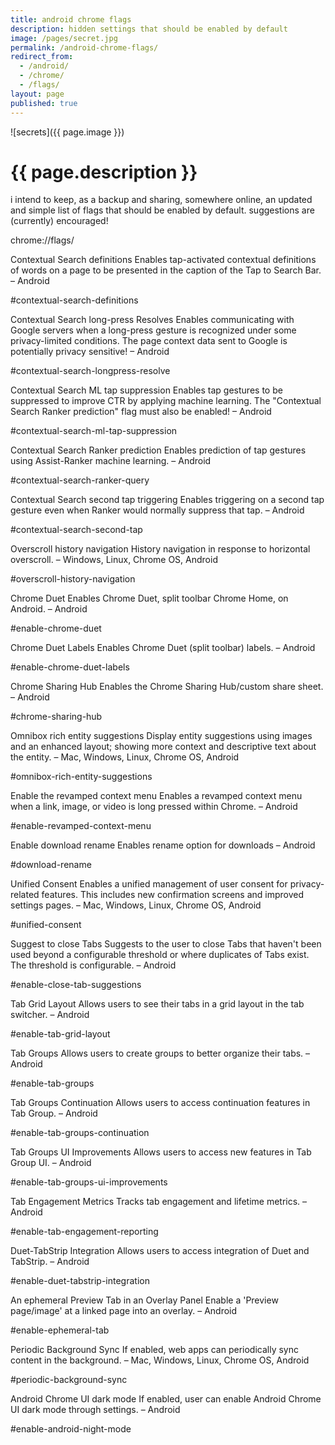 ```yaml
---
title: android chrome flags
description: hidden settings that should be enabled by default
image: /pages/secret.jpg
permalink: /android-chrome-flags/
redirect_from:
  - /android/
  - /chrome/
  - /flags/
layout: page
published: true
---
```


![secrets]({{ page.image }})

# {{ page.description }}

i intend to keep, as a backup and sharing, somewhere online, an updated and simple list of flags that should be enabled by default. suggestions are (currently) encouraged!

   chrome://flags/

Contextual Search definitions
Enables tap-activated contextual definitions of words on a page to be presented in the caption of the Tap to Search Bar. – Android

#contextual-search-definitions

Contextual Search long-press Resolves
Enables communicating with Google servers when a long-press gesture is recognized under some privacy-limited conditions. The page context data sent to Google is potentially privacy sensitive! – Android

#contextual-search-longpress-resolve

Contextual Search ML tap suppression
Enables tap gestures to be suppressed to improve CTR by applying machine learning. The "Contextual Search Ranker prediction" flag must also be enabled! – Android

#contextual-search-ml-tap-suppression

Contextual Search Ranker prediction
Enables prediction of tap gestures using Assist-Ranker machine learning. – Android

#contextual-search-ranker-query

Contextual Search second tap triggering
Enables triggering on a second tap gesture even when Ranker would normally suppress that tap. – Android

#contextual-search-second-tap

Overscroll history navigation
History navigation in response to horizontal overscroll. – Windows, Linux, Chrome OS, Android

#overscroll-history-navigation

Chrome Duet
Enables Chrome Duet, split toolbar Chrome Home, on Android. – Android

#enable-chrome-duet

Chrome Duet Labels
Enables Chrome Duet (split toolbar) labels. – Android

#enable-chrome-duet-labels

Chrome Sharing Hub
Enables the Chrome Sharing Hub/custom share sheet. – Android

#chrome-sharing-hub

Omnibox rich entity suggestions
Display entity suggestions using images and an enhanced layout; showing more context and descriptive text about the entity. – Mac, Windows, Linux, Chrome OS, Android

#omnibox-rich-entity-suggestions

Enable the revamped context menu
Enables a revamped context menu when a link, image, or video is long pressed within Chrome. – Android

#enable-revamped-context-menu

Enable download rename
Enables rename option for downloads – Android

#download-rename

Unified Consent
Enables a unified management of user consent for privacy-related features. This includes new confirmation screens and improved settings pages. – Mac, Windows, Linux, Chrome OS, Android

#unified-consent

Suggest to close Tabs
Suggests to the user to close Tabs that haven't been used beyond a configurable threshold or where duplicates of Tabs exist. The threshold is configurable. – Android

#enable-close-tab-suggestions

Tab Grid Layout
Allows users to see their tabs in a grid layout in the tab switcher. – Android

#enable-tab-grid-layout

Tab Groups
Allows users to create groups to better organize their tabs. – Android

#enable-tab-groups

Tab Groups Continuation
Allows users to access continuation features in Tab Group. – Android

#enable-tab-groups-continuation

Tab Groups UI Improvements
Allows users to access new features in Tab Group UI. – Android

#enable-tab-groups-ui-improvements

Tab Engagement Metrics
Tracks tab engagement and lifetime metrics. – Android

#enable-tab-engagement-reporting

Duet-TabStrip Integration
Allows users to access integration of Duet and TabStrip. – Android

#enable-duet-tabstrip-integration

An ephemeral Preview Tab in an Overlay Panel
Enable a 'Preview page/image' at a linked page into an overlay. – Android

#enable-ephemeral-tab

Periodic Background Sync
If enabled, web apps can periodically sync content in the background. – Mac, Windows, Linux, Chrome OS, Android

#periodic-background-sync

Android Chrome UI dark mode
If enabled, user can enable Android Chrome UI dark mode through settings. – Android

#enable-android-night-mode
